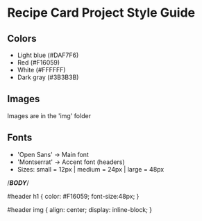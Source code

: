 # Recipe Card Project Style Guide

## Colors
- Light blue (#DAF7F6)
- Red (#F16059)
- White (#FFFFFF)
- Dark gray (#3B3B3B)


## Images
Images are in the 'img' folder

## Fonts
- 'Open Sans' -> Main font
- 'Montserrat' -> Accent font (headers)
- Sizes: small = 12px | medium = 24px | large = 48px

/*****BODY*****/

#header h1 {
    color: #F16059;
    font-size:48px;
}

#header img {
    align: center;
    display: inline-block;
}
